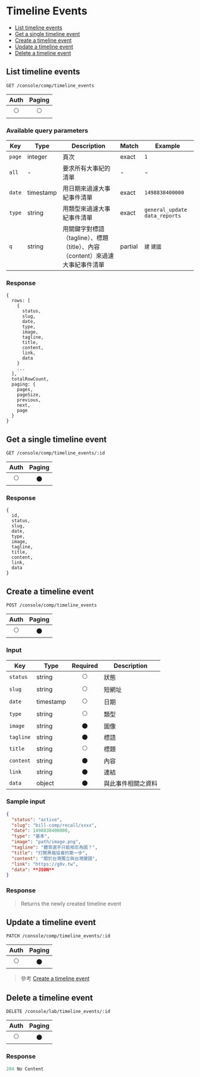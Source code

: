 # Timeline Events

- [List timeline events](#list-timeline-events)
- [Get a single timeline event](#get-a-single-timeline-event)
- [Create a timeline event](#create-a-timeline-event)
- [Update a timeline event](#update-a-timeline-event)
- [Delete a timeline event](#delete-a-timeline-event)

## List timeline events
```
GET /console/comp/timeline_events
```

| Auth | Paging |
| :---: | :---: |
| 🌕 | 🌕 |

### Available query parameters

| Key | Type | Description | Match | Example |
| --- | --- | --- | --- | --- |
| `page` | integer | 頁次 | exact | `1` |
| `all` | - | 要求所有大事紀的清單 | - | - |
| `date` | timestamp | 用日期來過濾大事紀事件清單 | exact | `1498838400000` |
| `type` | string | 用類型來過濾大事紀事件清單 | exact | `general_update` `data_reports` |
| `q` | string | 用關鍵字對標語（tagline）、標題（title）、內容（content）來過濾大事紀事件清單 | partial | `建` `建國` |

### Response
```
{
  rows: [
    {
      status,
      slug,
      date,
      type,
      image,
      tagline,
      title,
      content,
      link,
      data
    }
    ...
  ],
  totalRowCount,
  paging: {
    pages,
    pageSize,
    previous,
    next,
    page
  }
}
```

## Get a single timeline event
```
GET /console/comp/timeline_events/:id
```

| Auth | Paging |
| :---: | :---: |
| 🌕 | 🌑 |

### Response
```
{
  id,
  status,
  slug,
  date,
  type,
  image,
  tagline,
  title,
  content,
  link,
  data
}
```

## Create a timeline event
```
POST /console/comp/timeline_events
```

| Auth | Paging |
| :---: | :---: |
| 🌕 | 🌑 |

### Input

| Key | Type | Required | Description |
| --- | --- | :---: | --- |
| `status` | string | 🌕 | 狀態 |
| `slug` | string | 🌕 | 短網址 |
| `date` | timestamp | 🌕 | 日期 |
| `type` | string | 🌕 | 類型 |
| `image` | string | 🌑 | 圖像 |
| `tagline` | string | 🌑 | 標語 |
| `title` | string | 🌕 | 標題 |
| `content` | string | 🌑 | 內容 |
| `link` | string | 🌑 | 連結 |
| `data` | object | 🌑 | 與此事件相關之資料 |

### Sample input
```json
{
  "status": "active",
  "slug": "bill-comp/recall/xxxx",
  "date": 1498838400000,
  "type": "基本",
  "image": "path/image.png",
  "tagline": "體育選手只能相忍為國？",
  "title": "打開黑箱協會的第一步",
  "content": "關於台灣獨立與台灣建國",
  "link": "https://g0v.tw",
  "data": **JSON**
}
```

### Response
> Returns the newly created timeline event

## Update a timeline event
```
PATCH /console/comp/timeline_events/:id
```

| Auth | Paging |
| :---: | :---: |
| 🌕 | 🌑 |

> 參考 [Create a timeline event](#create-a-timeline-event)

## Delete a timeline event
```
DELETE /console/lab/timeline_events/:id
```

| Auth | Paging |
| :---: | :---: |
| 🌕 | 🌑 |

### Response
```javascript
204 No Content
```
